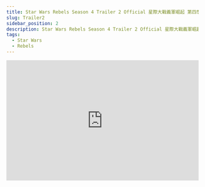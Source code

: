 ```yaml
---
title: Star Wars Rebels Season 4 Trailer 2 Official 星際大戰義軍崛起 第四季 第二次官方預告 中文字幕
slug: Trailer2
sidebar_position: 2
description: Star Wars Rebels Season 4 Trailer 2 Official 星際大戰義軍崛起 第四季 第二次官方預告 中文字幕
tags:
  - Star Wars
  - Rebels
---
```


<iframe width="100%" height="315" src="https://www.youtube.com/embed/ubkykNXqr50" title="YouTube video player" frameborder="0" allow="accelerometer; autoplay; clipboard-write; encrypted-media; gyroscope; picture-in-picture; web-share" allowfullscreen></iframe>